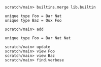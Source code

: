 ``` ucm :hide
scratch/main> builtins.merge lib.builtin
```

``` unison
unique type Foo = Bar Nat
unique type Baz = Qux Foo
```

``` ucm
scratch/main> add
```

``` unison
unique type Foo = Bar Nat Nat
```

``` ucm
scratch/main> update
scratch/main> view Foo
scratch/main> view Baz
scratch/main> find.verbose
```
